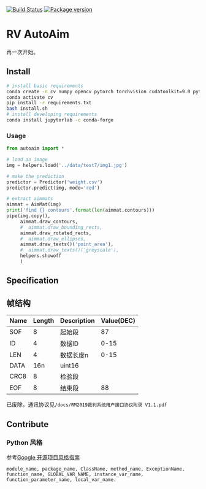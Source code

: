 [![Build Status](https://travis-ci.com/RoboVigor/RV-AutoAim.svg?token=2Z1XgX7xLxVemPKXnupb&branch=v2)](https://travis-ci.com/RoboVigor/RV-AutoAim) [![Package version](https://badge.fury.io/gh/RoboVigor%2FRV-AutoAim.svg)](https://badge.fury.io/gh/RoboVigor%2FRV-AutoAim)

# RV AutoAim

再一次开始。

## Install

```bash
# install basic requirements
conda create -n cv numpy opencv pytorch torchvision cudatoolkit=9.0 python=3.6 -c pytorch
conda activate cv
pip install -r requirements.txt
bash install.sh
# install developing requirements
conda install jupyterlab -c conda-forge
```

### Usage

```python
from autoaim import *

# load an image
img = helpers.load('../data/test7/img1.jpg')

# make the prediction
predictor = Predictor('weight.csv')
predictor.predict(img, mode='red')

# extract aimmats
aimmat = AimMat(img)
print('find {} contours'.format(len(aimmat.contours)))
pipe(img.copy(),
     aimmat.draw_contours,
     #  aimmat.draw_bounding_rects,
     aimmat.draw_rotated_rects,
     #  aimmat.draw_ellipses,
     aimmat.draw_texts()('point_area'),
     #  aimmat.draw_texts()('greyscale'),
     helpers.showoff
     )
```

## Specification

## 帧结构

| Name | Length | Description   | Value(DEC) |
| ---- | ------ | ------------- | ---------- |
| SOF  | 8      | 起始段        | 87         |
| ID   | 4      | 数据ID        | 0-15       |
| LEN  | 4      | 数据长度n     | 0-15       |
| DATA | 16n    | uint16        |            |
| CRC8 | 8      | 检验段 |            |
| EOF  | 8      | 结束段        | 88         |

已废除，通讯协议见`/docs/RM2019裁判系统用户接口协议附录 V1.1.pdf`

## Contribute

### Python 风格

参考[Google 开源项目风格指南](https://zh-google-styleguide.readthedocs.io/en/latest/google-python-styleguide/python_style_rules/#id16)

```
module_name, package_name, ClassName, method_name, ExceptionName, function_name, GLOBAL_VAR_NAME, instance_var_name, function_parameter_name, local_var_name.
```
